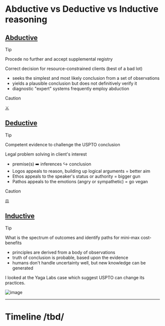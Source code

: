#  Abductive vs Deductive vs Inductive reasoning

## [Abductive](https://en.wikipedia.org/wiki/Abductive_reasoning)

> [!TIP]
> Procede no further and accept supplemental registry
> 
> Correct decision for resource-constrained clients (best of a bad lot)

- seeks the simplest and most likely conclusion from a set of observations
- yields a plausible conclusion but does not definitively verify it
- diagnostic "expert" systems frequently employ abduction

> [!Caution]
> [⚔️](https://youtu.be/UYv_6BMg1YU?list=PLuKCuijf9J-VpqBK-lAk79S2euyEWDiIP&t=3000)

## [Deductive](https://en.wikipedia.org/wiki/Deductive_reasoning)

> [!TIP]
> Competent evidence to challenge the USPTO conclusion
> 
> Legal problem solving in client's interest

- premise(s) ➡️ inferences ↪️ conclusion
- Logos appeals to reason, building up logical arguments = better aim
- Ethos appeals to the speaker's status or authority = bigger gun
- Pathos appeals to the emotions (angry or sympathetic) = go vegan

> [!Caution]
> [⚖️](https://youtu.be/a4uvlYLj1GI?list=PLuKCuijf9J-VpqBK-lAk79S2euyEWDiIP&t=2970)

## [Inductive](https://en.wikipedia.org/wiki/Inductive_reasoning)

> [!TIP]
> What is the spectrum of outcomes and identify paths for mini-max cost-benefits

-  principles are derived from a body of observations
-  truth of conclusion is probable, based upon the evidence
-  humans don't handle uncertainty well, but new knowledge can be generated

I looked at the Yaga Labs case which suggest USPTO can change its practices.

![image](https://github.com/lexDAO/LexDAO-Articles/assets/14944510/7cc7babe-a47a-429a-bd12-400f2c0250bd)

----

# Timeline /tbd/
